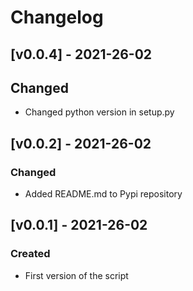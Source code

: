 # Changelog

## [v0.0.4] - 2021-26-02

## Changed

- Changed python version in setup.py

## [v0.0.2] - 2021-26-02

### Changed

- Added README.md to Pypi repository

## [v0.0.1] - 2021-26-02

### Created

- First version of the script
